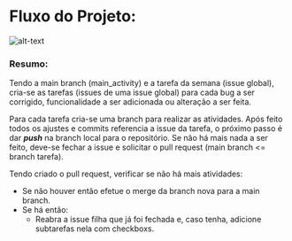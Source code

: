 # Fluxo do Projeto:
![alt-text](https://github.com/igooralm192/ProjetoPOO/blob/master/images/flow.png "Fluxograma do projeto")
### Resumo:
Tendo a main branch (main_activity) e a tarefa da semana (issue global), cria-se as tarefas (issues de uma issue global) para cada bug a ser corrigido, funcionalidade a ser adicionada ou alteração a ser feita.

Para cada tarefa cria-se uma branch para realizar as atividades. 
Após feito todos os ajustes e commits referencia a issue da tarefa, o próximo passo é dar **_push_** na branch local para o repositório.
Se não há mais nada a ser feito, deve-se fechar a issue e solicitar o pull request (main branch <= branch tarefa).

Tendo criado o pull request, verificar se não há mais atividades:
- Se não houver então efetue o merge da branch nova para a main branch.
- Se há então:
  - Reabra a issue filha que já foi fechada e, caso tenha, adicione subtarefas nela com checkboxs.
